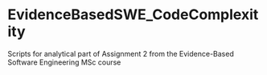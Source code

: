 # EvidenceBasedSWE_CodeComplexitity
Scripts for analytical part of Assignment 2 from the Evidence-Based Software Engineering MSc course
